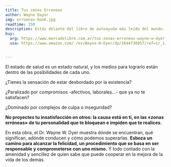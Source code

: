 ```yaml
---
title: Tus zonas Erroneas
author: Wayne Dayer
img: erroenas-book.jpg
readtime: 150
description: Estás delante del libro de autoayuda más leído del mundo. Millones de personas y décadas de vigencia corroboran su eficacia. Saboréalo y concédete la posibilidad de conocerte mejor y ser más feliz.
buy:
  arg: https://www.mercadolibre.com.ar/tus-zonas-erroneas-wayne-w-dyer-debolsillo/p/MLA21307807#polycard_client=search-nordic&searchVariation=MLA21307807&position=3&search_layout=stack&type=product&tracking_id=bee248fb-29a2-4311-8593-81d739eb69c9&wid=MLA1899156870&sid=search
  usa: https://www.amazon.com/-/es/Wayne-W-Dyer/dp/1644730057/ref=sr_1_1?crid=F3BQEFW29256&dib=eyJ2IjoiMSJ9.pykoRnazY1LNB187gtC92ynEf_N_xKZUNdtWwq1HJcWDmsYMtwV1AtmdUh4Lv2UI2z2M_e-GJSIxCAc0O8YB3TRpYeGW2ShVANZK23B6XOGQNflS7Vm_t2Xk8zFx73ga8BflZf0VFXtbi3MDK2tS967M1LiGye2tw8N13UrU79NzJ_tXzxGVAgY0z89RlVVr_rIt7M9Uvy49jP8MYn5nBxJ44rBJjqrpVAjqBJaBb_0.npFLjZ8rzDlUNCNkgghUsqZQSMQTcv46clKWuTZdJ1Q&dib_tag=se&keywords=tus+zonas+erroneas&qid=1726775806&s=books&sprefix=tus+zona%2Cstripbooks-intl-ship%2C330&sr=1-1


---
```


El estado de salud es un estado natural, y los medios para lograrlo están dentro de las posibilidades de cada uno.

¿Tienes la sensación de estar desbordado por la existencia?

¿Paralizado por compromisos -afectivos, laborales...- que ya no te satisfacen?

¿Dominado por complejos de culpa o inseguridad?

**No proyectes tu insatisfacción en otros: la causa está en ti, en las «zonas erróneas» de tu personalidad que te bloquean e impiden que te realices.**

En esta obra, el Dr. Wayne W. Dyer muestra dónde se encuentran, qué significan, adónde conducen y cómo podemos superarlas. **Esboza un camino para alcanzar la felicidad, un procedimiento que se basa en ser responsable y comprometerse con uno mismo.** Y todo contado con la amenidad y sencillez de quien sabe que puede cooperar en la mejora de la vida de los demás.